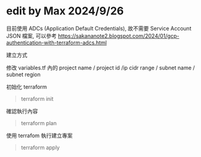 # edit by Max 2024/9/26

目前使用 ADCs (Application Default Credentials), 故不需要 Service Account JSON 檔案, 可以參考 https://sakananote2.blogspot.com/2024/01/gcp-authentication-with-terraform-adcs.html

建立方式

修改 variables.tf 內的 project name / project id /ip cidr range / subnet name / subnet region

初始化 terraform
> terraform  init

確認執行內容
> terraform plan

使用 terrafom 執行建立專案
> terraform  apply